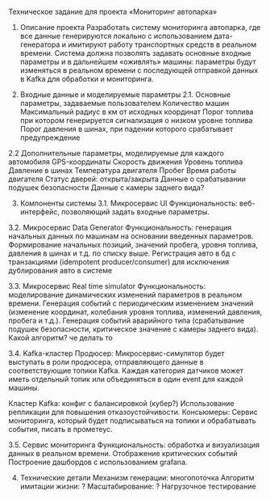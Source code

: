 Техническое задание для проекта «Мониторинг автопарка»

1. Описание проекта
Разработать систему мониторинга автопарка, где все данные генерируются локально с использованием дата-генератора и имитируют работу транспортных средств в реальном времени. Система должна позволять задавать основные входные параметры и в дальнейшем «оживлять» машины: параметры будут изменяться в реальном времени с последующей отправкой данных в Kafka для обработки и мониторинга.

2. Входные данные и моделируемые параметры
2.1. Основные параметры, задаваемые пользователем
Количество машин
Максимальный радиус в км от исходных координат
Порог топлива при котором генерируется сигнализация о низком уровне топлива
Порог давления в шинах, при падении которого срабатывает предупреждение

2.2 Дополнительные параметры, моделируемые для каждого автомобиля
GPS-координаты
Скорость движения
Уровень топлива
Давление в шинах
Температура двигателя
Пробег
Время работы двигателя
Статус дверей: открыта/закрыта
Данные о срабатывании подушек безопасности
Данные с камеры заднего вида?

3. Компоненты системы
3.1. Микросервис UI
Функциональность: веб-интерфейс, позволяющий задать входные параметры.

3.2. Микросервис Data Generator
Функциональность: генерация начальных данных по машинам на основании введенных параметров.
Формирование начальных позиций, значений пробега, уровня топлива, давления в шинах и т.д. по списку выше.
Регистрация авто в бд с транзакциями (idempotent producer/consumer) для исключения дублирования авто в системе

3.3. Микросервис Real time simulator
Функциональность: моделирование динамических изменений параметров в реальном времени.
Генерация событий с периодическим изменением значений (изменение координат, колебания уровня топлива, изменений давления, пробега и т.д.).
Генерация событий аварийного типа (срабатывание подушек безопасности, критическое значение с камеры заднего вида).
Какой алгоритм? че делать то

3.4. Kafka-кластер
Продюсер: Микросервис-симулятор будет выступать в роли продюсера, отправляющего данные в соответствующие топики Kafka.
Каждая категория датчиков может иметь отдельный топик или объединяться в один event для каждой машины.

Кластер Kafka: конфиг с балансировкой (кубер?) Использование репликации для повышения отказоустойчивости.
Консьюмеры: Сервис мониторинга, который будет подписываться на топики и обрабатывать события, писать в прометеус.

3.5. Сервис мониторинга
Функциональность: обработка и визуализация данных в реальном времени.
Отображение критических событий
Построение дашбордов с использованием grafana.

4. Технические детали
   Механизм генерации: многопоточка
   Алгоритм имитации жизни: ?
   Масштабирование: ?
   Нагрузочное тестирование

